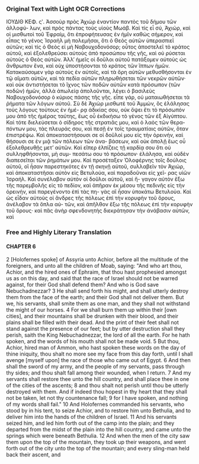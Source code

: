 ### Original Text with Light OCR Corrections

ΙΟΥΔΙΘ ΚΕΦ. ςʹ.
Ἀσσοὺρ πρὸς Ἀχιὼρ ἐναντίον παντὸς τοῦ δήμου τῶν ἀλλοφύ-
λων, καὶ πρὸς πάντας τοὺς υἱοὺς Μωάβ. Καὶ τίς εἶ σύ, Ἀχιώρ,
καὶ οἱ μισθωτοὶ τοῦ Ἐφραίμ, ὅτι ἐπροφήτευσας ἐν ἡμῖν καθώς
σήμερον, καὶ εἶπας τὸ γένος Ἰσραὴλ μὴ πολεμῆσαι, ὅτι ὁ Θεὸς
αὐτῶν ὑπερασπιεῖ αὐτῶν; καὶ τίς ὁ Θεὸς εἰ μὴ Ναβουχοδονόσορ;
οὗτος ἀποστελεῖ τὸ κράτος αὐτοῦ, καὶ ἐξολεθρεύσει αὐτοὺς ἀπὸ
προσώπου τῆς γῆς, καὶ οὐ ρύσεται αὐτοὺς ὁ Θεὸς αὐτῶν. Ἀλλ’
ἡμεῖς οἱ δοῦλοι αὐτοῦ πατάξομεν αὐτοὺς ὡς ἄνθρωπον ἕνα, καὶ
οὐχ ὑποστήσονται τὸ κράτος τῶν ἵππων ἡμῶν. Κατακαύσομεν
γὰρ αὐτοὺς ἐν αὐτοῖς, καὶ τὰ ὄρη αὐτῶν μεθυσθήσονται ἐν τῷ
αἵματι αὐτῶν, καὶ τὰ πεδία αὐτῶν πληρωθήσεται τῶν νεκρῶν
αὐτῶν· καὶ οὐκ ἀντιστήσεται τὸ ἴχνος τῶν ποδῶν αὐτῶν κατὰ
πρόσωπον (τῶν ποδῶν) ἡμῶν, ἀλλὰ ἀπωλείᾳ ἀπολοῦνται, λέγει
ὁ βασιλεὺς Ναβουχοδονόσορ ὁ κύριος πάσης τῆς γῆς. εἶπε γάρ,
οὐ ματαιωθήσεται τὰ ῥήματα τῶν λόγων αὐτοῦ. Σὺ δὲ Ἀχιὼρ
μισθωτὲ τοῦ Ἀμμών, ὃς ἐλάλησας τοὺς λόγους τούτους ἐν ἡμέ-
ρᾳ ἀδικίας σου, οὐκ ὄψει ἔτι τὸ πρόσωπόν μου ἀπὸ τῆς ἡμέρας
ταύτης, ἕως οὗ ἐκδικήσω τὸ γένος τῶν ἐξ Αἰγύπτου. Καὶ τότε
διελεύσεται ὁ σίδηρος τῆς στρατιᾶς μου, καὶ ὁ λαὸς τῶν θερα-
πόντων μου, τὰς πλευράς σου, καὶ πεσῇ ἐν τοῖς τραυματίαις
αὐτῶν, ὅταν ἐπιστρέψω. Καὶ ἀποκαταστήσουσι σε οἱ δοῦλοί μου
εἰς τὴν ὀρεινήν, καὶ θήσουσι σε ἐν μιᾷ τῶν πόλεων τῶν ἀνα-
βάσεων, καὶ οὐκ ἀπολῇ ἕως οὗ ἐξολεθρευθῇς μετ’ αὐτῶν. Καὶ
εἴπερ ἐλπίζεις τῇ καρδίᾳ σου ὅτι οὐ συλληφθήσονται, μὴ συμ-
πεσάτω σου τὸ πρόσωπον· ἐλάλησα, καὶ οὐδὲν διαπεσεῖται τῶν
ῥημάτων μου. Καὶ προσέταξεν Ὁλοφέρνης τοῖς δούλοις αὐτοῦ,
οἳ ἦσαν παρεστηκότες ἐν τῇ σκηνῇ αὐτοῦ, συλλαβεῖν τὸν Ἀχιώρ,
καὶ ἀποκαταστῆσαι αὐτὸν εἰς Βετυλούα, καὶ παραδοῦναι εἰς χεῖ-
ρας υἱῶν Ἰσραήλ. Καὶ συνέλαβον αὐτὸν οἱ δοῦλοι αὐτοῦ, καὶ ἤ-
γαγον αὐτὸν ἔξω τῆς παρεμβολῆς εἰς τὸ πεδίον, καὶ ἀπῆραν ἐκ
μέσου τῆς πεδινῆς εἰς τὴν ὀρεινήν, καὶ παρεγένοντο ἐπὶ τὰς πη-
γὰς αἳ ἦσαν ὑποκάτω Βετυλούα. Καὶ ὡς εἶδαν αὐτοὺς οἱ ἄνδρες
τῆς πόλεως ἐπὶ τὴν κορυφὴν τοῦ ὄρους, ἀνέλαβον τὰ ὅπλα αὐ-
τῶν, καὶ ἀπῆλθον ἔξω τῆς πόλεως ἐπὶ τὴν κορυφὴν τοῦ ὄρους·
καὶ πᾶς ἀνὴρ σφενδονητὴς διεκράτησαν τὴν ἀνάβασιν αὐτῶν, καὶ

### Free and Highly Literary Translation

#### CHAPTER 6

2 [Holofernes spoke] of Assyria unto Achior, before all the multitude of the foreigners, and unto all the children of Moab, saying: "And who art thou, Achior, and the hired ones of Ephraim, that thou hast prophesied amongst us as on this day, and said that the race of Israel should not be warred against, for their God shall defend them? And who is God save Nebuchadnezzar?
3 He shall send forth his might, and shall utterly destroy them from the face of the earth; and their God shall not deliver them. But we, his servants, shall smite them as one man, and they shall not withstand the might of our horses.
4 For we shall burn them up within their [own cities], and their mountains shall be drunken with their blood, and their plains shall be filled with their dead. And the print of their feet shall not stand against the presence of our feet; but by utter destruction shall they perish, saith the King Nebuchadnezzar, the lord of all the earth. For he hath spoken, and the words of his mouth shall not be made void.
5 But thou, Achior, hired man of Ammon, who hast spoken these words on the day of thine iniquity, thou shalt no more see my face from this day forth, until I shall avenge [myself upon] the race of those who came out of Egypt.
6 And then shall the sword of my army, and the people of my servants, pass through thy sides; and thou shalt fall among their wounded, when I return.
7 And my servants shall restore thee unto the hill country, and shall place thee in one of the cities of the ascents;
8 and thou shalt not perish until thou be utterly destroyed with them. And if indeed thou hopest in thy heart that they shall not be taken, let not thy countenance fall;
9 for I have spoken, and nothing of my words shall fail."
10 And Holofernes commanded his servants, who stood by in his tent, to seize Achior, and to restore him unto Bethulia, and to deliver him into the hands of the children of Israel.
11 And his servants seized him, and led him forth out of the camp into the plain; and they departed from the midst of the plain into the hill country, and came unto the springs which were beneath Bethulia.
12 And when the men of the city saw them upon the top of the mountain, they took up their weapons, and went forth out of the city unto the top of the mountain; and every sling-man held back their ascent, and